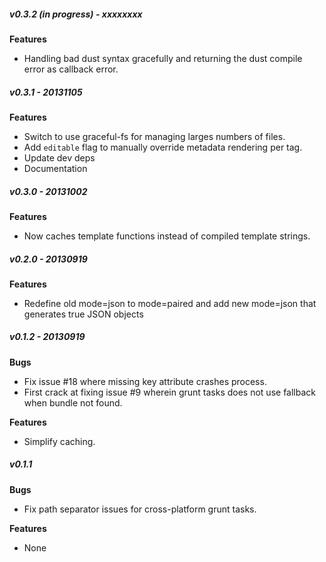 ##### v0.3.2 (in progress) - xxxxxxxx
**Features**
- Handling bad dust syntax gracefully and returning the dust compile error as callback error.

##### v0.3.1 - 20131105
**Features**
- Switch to use graceful-fs for managing larges numbers of files.
- Add `editable` flag to manually override metadata rendering per tag.
- Update dev deps
- Documentation

##### v0.3.0 - 20131002

**Features**
- Now caches template functions instead of compiled template strings.


##### v0.2.0 - 20130919

**Features**
- Redefine old mode=json to mode=paired and add new mode=json that generates true JSON objects

##### v0.1.2 - 20130919

**Bugs**
- Fix issue #18 where missing key attribute crashes process.
- First crack at fixing issue #9 wherein grunt tasks does not use fallback when bundle not found.

**Features**
- Simplify caching.


##### v0.1.1

**Bugs**
- Fix path separator issues for cross-platform grunt tasks.

**Features**
- None
